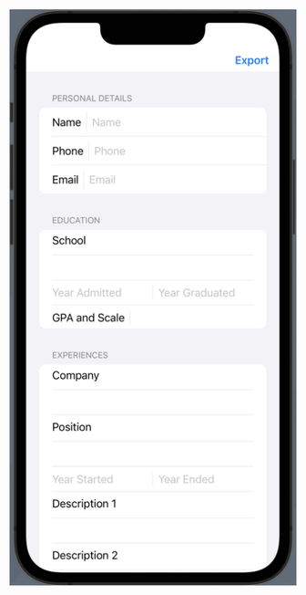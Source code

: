 <img src="https://github.com/GhostinBits/LaTeXResume/blob/main/preview_.png" style="width: 55vw;" />
